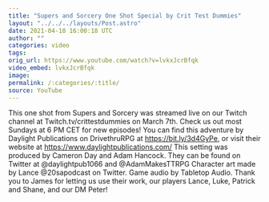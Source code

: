 ```yaml
---
title: "Supers and Sorcery One Shot Special by Crit Test Dummies"
layout: "../../../layouts/Post.astro"
date: 2021-04-10 16:00:18 UTC
author: ""
categories: video
tags: 
orig_url: https://www.youtube.com/watch?v=lvkxJcrBfqk
video_embed: lvkxJcrBfqk
image:
permalink: /:categories/:title/
source: YouTube
---
```

This one shot from Supers and Sorcery was streamed live on our Twitch channel at Twitch.tv/crittestdummies on March 7th. Check us out most Sundays at 6 PM CET for new episodes! You can find this adventure by Daylight Publications on DrivethruRPG at https://bit.ly/3d4GyPe, or visit their website at https://www.daylightpublications.com/ This setting was produced by Cameron Day and Adam Hancock. They can be found on Twitter at @daylightpub1066 and @AdamMakesTTRPG Character art made by Lance @20sapodcast on Twitter. Game audio by Tabletop Audio. Thank you to James for letting us use their work, our players Lance, Luke, Patrick and Shane, and our DM Peter!